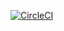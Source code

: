 [![CircleCI](https://circleci.com/gh/kalush-wetware/my-pet-clinic.svg?style=svg)](https://circleci.com/gh/kalush-wetware/my-pet-clinic)